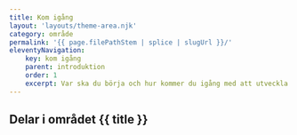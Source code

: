 ```yaml
---
title: Kom igång
layout: 'layouts/theme-area.njk'
category: område
permalink: '{{ page.filePathStem | splice | slugUrl }}/'
eleventyNavigation:
    key: kom igång
    parent: introduktion
    order: 1
    excerpt: Var ska du börja och hur kommer du igång med att utveckla webbplatser?
---
```


## Delar i området {{ title }}
